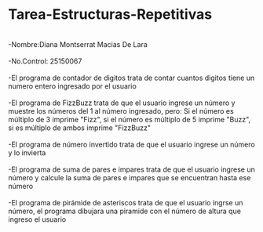 # Tarea-Estructuras-Repetitivas
<br />-Nombre:Diana Montserrat Macias De Lara<br />
<br />-No.Control: 25150067<br />
<br />-El programa de contador de digitos trata de contar cuantos digitos tiene un numero entero ingresado por el usuario<br />
<br />-El programa de FizzBuzz trata de que el usuario ingrese un número y muestre los números del 1 al número ingresado, pero: Si el número es múltiplo de 3 imprime "Fizz", si el número es múltiplo de 5 imprime "Buzz", si es múltiplo de ambos imprime "FizzBuzz"<br />
<br />-El programa de número invertido trata de que el usuario ingrese un número y lo invierta<br />
<br />-El programa de  suma de pares e impares trata de que el usuario ingrese un número y calcule la suma de pares e impares que se encuentran hasta ese número<br />
<br />-El programa de pirámide de asteriscos trata de que el usuario ingrse un número, el programa dibujara una piramide con el número de altura que ingreso el usuario<br />
